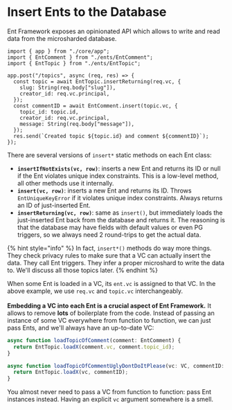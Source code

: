 # Insert Ents to the Database

Ent Framework exposes an opinionated API which allows to write and read data from the microsharded database.

<pre class="language-typescript" data-title="entry.ts"><code class="lang-typescript">import { app } from "./core/app";
import { EntComment } from "./ents/EntComment";
import { EntTopic } from "./ents/EntTopic";
<strong>
</strong>app.post("/topics", async (req, res) => {
  const topic = await EntTopic.insertReturning(req.vc, { 
    slug: String(req.body["slug"]),
    creator_id: req.vc.principal,
  });
  const commentID = await EntComment.insert(topic.vc, {
    topic_id: topic.id,
    creator_id: req.vc.principal,
    message: String(req.body["message"]),
  });
  res.send(`Created topic ${topic.id} and comment ${commentID}`);
});
</code></pre>

There are several versions of `insert*` static methods on each Ent class:

* **`insertIfNotExists(vc, row)`**: inserts a new Ent and returns its ID or null if the Ent violates unique index constraints. This is a low-level method, all other methods use it internally.
* **`insert(vc, row)`**: inserts a new Ent and returns its ID. Throws `EntUniqueKeyError` if it violates unique index constraints. Always returns an ID of just-inserted Ent.
* **`insertReturning(vc, row)`**: same as `insert()`, but immediately loads the just-inserted Ent back from the database and returns it. The reasoning is that the database may have fields with default values or even PG triggers, so we always need 2 round-trips to get the actual data.

{% hint style="info" %}
In fact, `insert*()` methods do way more things. They check privacy rules to make sure that a VC can actually insert the data. They call Ent triggers. They infer a proper microshard to write the data to. We'll discuss all those topics later.
{% endhint %}

When some Ent is loaded in a VC, its `ent.vc` is assigned to that VC. In the above example, we use `req.vc` and `topic.vc` interchangeably.\
\
**Embedding a VC into each Ent is a crucial aspect of Ent Framework.** It allows to remove **lots** of boilerplate from the code. Instead of passing an instance of some VC everywhere from function to function, we can just pass Ents, and we'll always have an up-to-date VC:

```typescript
async function loadTopicOfComment(comment: EntComment) {
  return EntTopic.loadX(comment.vc, comment.topic_id);
}

async function loadTopicOfCommentUglyDontDoItPlease(vc: VC, commentID: string) {
  return EntTopic.loadX(vc, commentID);
}
```

You almost never need to pass a VC from function to function: pass Ent instances instead. Having an explicit `vc` argument somewhere is a smell.
